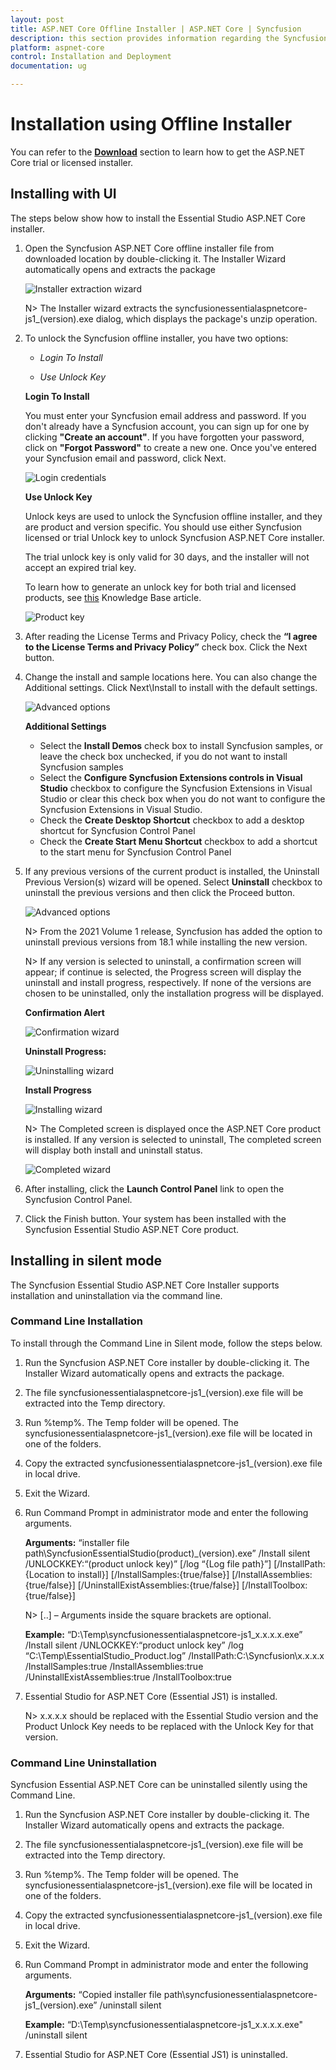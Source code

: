 ```yaml
---
layout: post
title: ASP.NET Core Offline Installer | ASP.NET Core | Syncfusion
description: this section provides information regarding the Syncfusion ASP.NET Core Offline installer and steps for installing it
platform: aspnet-core
control: Installation and Deployment
documentation: ug

---
```



# Installation using Offline Installer

You can refer to the [**Download**](https://help.syncfusion.com/aspnet-core/installation-and-upgrade/download) section to learn how to get the ASP.NET Core trial or licensed installer.

## Installing with UI   

The steps below show how to install the Essential Studio ASP.NET Core installer.

1.	Open the Syncfusion ASP.NET Core offline installer file from downloaded location by double-clicking it. The Installer Wizard automatically opens and extracts the package

    ![Installer extraction wizard](Platform_images/Step-by-Step-Installation_img1.png)

    N> The Installer wizard extracts the syncfusionessentialaspnetcore-js1_(version).exe dialog, which displays the package's unzip operation.

2.	To unlock the Syncfusion offline installer, you have two options:

   
    * *Login To Install*
   
    * *Use Unlock Key*
   
   
   
    **Login To Install**
   
    You must enter your Syncfusion email address and password. If you don't already have a Syncfusion account, you can sign up for one by clicking **"Create an account"**. If you have forgotten your password, click on **"Forgot Password"** to create a new one. Once you've entered your Syncfusion email and password, click Next.

    ![Login credentials](Platform_images/Step-by-Step-Installation_img2.png)   


    **Use Unlock Key**
   
    Unlock keys are used to unlock the Syncfusion offline installer, and they are product and version specific. You should use either Syncfusion licensed or trial Unlock key to unlock Syncfusion ASP.NET Core installer.
   
    The trial unlock key is only valid for 30 days, and the installer will not accept an expired trial key. 
   
    To learn how to generate an unlock key for both trial and licensed products, see [this](https://www.syncfusion.com/kb/2326) Knowledge Base article.

    ![Product key](Platform_images/Step-by-Step-Installation_img3.png)   


3.	After reading the License Terms and Privacy Policy, check the **“I agree to the License Terms and Privacy Policy”** check box. Click the Next button.


4.	Change the install and sample locations here. You can also change the Additional settings. Click Next\Install to install with the default settings.


    ![Advanced options](Platform_images/Step-by-Step-Installation_img4.png)

    **Additional Settings**
    
	* Select the **Install Demos** check box to install Syncfusion samples, or leave the check box unchecked, if you do not want to install Syncfusion samples
    * Select the **Configure Syncfusion Extensions controls in Visual Studio** checkbox to configure the Syncfusion Extensions in Visual Studio or clear this check box when you do not want to configure the Syncfusion Extensions in Visual Studio.
    * Check the **Create Desktop Shortcut** checkbox to add a desktop shortcut for Syncfusion Control Panel
    * Check the **Create Start Menu Shortcut** checkbox to add a shortcut to the start menu for Syncfusion Control Panel




5.	If any previous versions of the current product is installed, the Uninstall Previous Version(s) wizard will be opened. Select **Uninstall** checkbox to uninstall the previous versions and then click the Proceed button.


    ![Advanced options](Platform_images/Step-by-Step-Installation_img7.png)
	
	
	N> From the 2021 Volume 1 release, Syncfusion has added the option to uninstall previous versions from 18.1 while installing the new version.
	
	
	N> If any version is selected to uninstall, a confirmation screen will appear; if continue is selected, the Progress screen will display the uninstall and install progress, respectively. If none of the versions are chosen to be uninstalled, only the installation progress will be displayed.
	
	**Confirmation Alert**
	
	![Confirmation wizard](Platform_images/Step-by-Step-Installation_img8.png)
	
	**Uninstall Progress:**
	
	![Uninstalling wizard](Platform_images/Step-by-Step-Installation_img9.png)
	
	**Install Progress**
	
	![Installing wizard](Platform_images/Step-by-Step-Installation_img5.png)

    N> The Completed screen is displayed once the ASP.NET Core product is installed. If any version is selected to uninstall, The completed screen will display both install and uninstall status.
	
	![Completed wizard](Platform_images/Step-by-Step-Installation_img10.png)
	
7.  After installing, click the **Launch Control Panel** link to open the Syncfusion Control Panel.


8.  Click the Finish button. Your system has been installed with the Syncfusion Essential Studio ASP.NET Core product.

## Installing in silent mode

The Syncfusion Essential Studio ASP.NET Core Installer supports installation and uninstallation via the command line.

### Command Line Installation

To install through the Command Line in Silent mode, follow the steps below.

1.	Run the Syncfusion ASP.NET Core installer by double-clicking it. The Installer Wizard automatically opens and extracts the package.
2.	The file syncfusionessentialaspnetcore-js1_(version).exe file will be extracted into the Temp directory.
3.	Run %temp%. The Temp folder will be opened. The syncfusionessentialaspnetcore-js1_(version).exe file will be located in one of the folders.
4.	Copy the extracted syncfusionessentialaspnetcore-js1_(version).exe file in local drive.
5.	Exit the Wizard.
6.	Run Command Prompt in administrator mode and enter the following arguments.

   
    **Arguments:** “installer file path\SyncfusionEssentialStudio(product)_(version).exe” /Install silent /UNLOCKKEY:“(product unlock key)” [/log “{Log file path}”] [/InstallPath:{Location to install}] [/InstallSamples:{true/false}] [/InstallAssemblies:{true/false}] [/UninstallExistAssemblies:{true/false}] [/InstallToolbox:{true/false}]


    N> [..] – Arguments inside the square brackets are optional.

    **Example:** “D:\Temp\syncfusionessentialaspnetcore-js1_x.x.x.x.exe” /Install silent /UNLOCKKEY:“product unlock key” /log “C:\Temp\EssentialStudio_Product.log” /InstallPath:C:\Syncfusion\x.x.x.x /InstallSamples:true /InstallAssemblies:true /UninstallExistAssemblies:true /InstallToolbox:true

	
7.  Essential Studio for ASP.NET Core (Essential JS1) is installed.

    N> x.x.x.x should be replaced with the Essential Studio version and the Product Unlock Key needs to be replaced with the Unlock Key for that version.
   

### Command Line Uninstallation

Syncfusion Essential ASP.NET Core can be uninstalled silently using the Command Line.

1.	Run the Syncfusion ASP.NET Core installer by double-clicking it. The Installer Wizard automatically opens and extracts the package.
2.	The file syncfusionessentialaspnetcore-js1_(version).exe file will be extracted into the Temp directory.
3.	Run %temp%. The Temp folder will be opened. The syncfusionessentialaspnetcore-js1_(version).exe file will be located in one of the folders.
4.	Copy the extracted syncfusionessentialaspnetcore-js1_(version).exe file in local drive.
5.	Exit the Wizard.
6.	Run Command Prompt in administrator mode and enter the following arguments.
   
    **Arguments:** “Copied installer file path\syncfusionessentialaspnetcore-js1_(version).exe” /uninstall silent 

    **Example:** “D:\Temp\syncfusionessentialaspnetcore-js1_x.x.x.x.exe" /uninstall silent


7.  Essential Studio for ASP.NET Core (Essential JS1) is uninstalled.